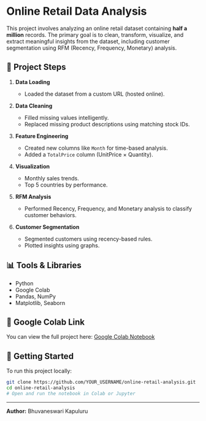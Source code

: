 
# Online Retail Data Analysis

This project involves analyzing an online retail dataset containing **half a million** records. The primary goal is to clean, transform, visualize, and extract meaningful insights from the dataset, including customer segmentation using RFM (Recency, Frequency, Monetary) analysis.

## 📌 Project Steps

1. **Data Loading**  
   - Loaded the dataset from a custom URL (hosted online).

2. **Data Cleaning**  
   - Filled missing values intelligently.
   - Replaced missing product descriptions using matching stock IDs.

3. **Feature Engineering**  
   - Created new columns like `Month` for time-based analysis.
   - Added a `TotalPrice` column (UnitPrice × Quantity).

4. **Visualization**  
   - Monthly sales trends.
   - Top 5 countries by performance.

5. **RFM Analysis**  
   - Performed Recency, Frequency, and Monetary analysis to classify customer behaviors.

6. **Customer Segmentation**  
   - Segmented customers using recency-based rules.
   - Plotted insights using graphs.

## 📊 Tools & Libraries

- Python
- Google Colab
- Pandas, NumPy
- Matplotlib, Seaborn

## 🔗 Google Colab Link

You can view the full project here: [Google Colab Notebook](YOUR_GOOGLE_COLAB_LINK_HERE)

## 🚀 Getting Started

To run this project locally:

```bash
git clone https://github.com/YOUR_USERNAME/online-retail-analysis.git
cd online-retail-analysis
# Open and run the notebook in Colab or Jupyter
```

---

**Author:** Bhuvaneswari Kapuluru  
